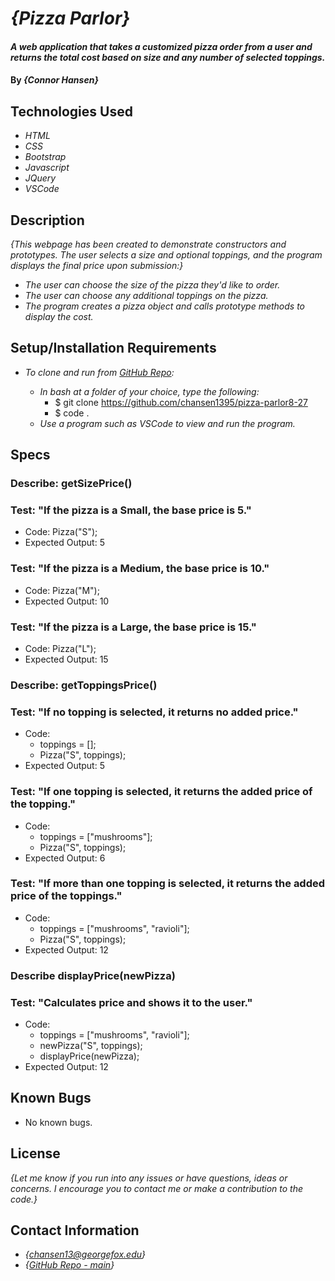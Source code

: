 # _{Pizza Parlor}_

#### _A web application that takes a customized pizza order from a user and returns the total cost based on size and any number of selected toppings._

#### By _**{Connor Hansen}**_

## Technologies Used

- _HTML_
- _CSS_
- _Bootstrap_
- _Javascript_
- _JQuery_
- _VSCode_

## Description

_{This webpage has been created to demonstrate constructors and prototypes. The user selects a size and optional toppings, and the program displays the final price upon submission:}_
- _The user can choose the size of the pizza they'd like to order._
- _The user can choose any additional toppings on the pizza._
- _The program creates a pizza object and calls prototype methods to display the cost._

<!-- #### Additional Objectives -->


## Setup/Installation Requirements

- _To clone and run from [GitHub Repo](https://github.com/chansen1395/pizza-parlor8-27):_

  - _In bash at a folder of your choice, type the following:_
    - $ git clone https://github.com/chansen1395/pizza-parlor8-27
    - $ code .
  - _Use a program such as VSCode to view and run the program._

<!-- - _Alternatively, see links below to open the [Active gh-pages link](https://chansen1395.github.io/pizza-parlor8-27/)_ -->

## Specs

### Describe: getSizePrice()

### Test: "If the pizza is a Small, the base price is 5."
- Code: Pizza("S");
- Expected Output: 5

### Test: "If the pizza is a Medium, the base price is 10."
- Code: Pizza("M");
- Expected Output: 10

### Test: "If the pizza is a Large, the base price is 15."
- Code: Pizza("L");
- Expected Output: 15


### Describe: getToppingsPrice()

### Test: "If no topping is selected, it returns no added price."
- Code:
    * toppings = [];
    * Pizza("S", toppings);
- Expected Output: 5

### Test: "If one topping is selected, it returns the added price of the topping."
- Code:
    * toppings = ["mushrooms"];
    * Pizza("S", toppings);
- Expected Output: 6

### Test: "If more than one topping is selected, it returns the added price of the toppings."
- Code:
    * toppings = ["mushrooms", "ravioli"];
    * Pizza("S", toppings);
- Expected Output: 12

### Describe displayPrice(newPizza)

### Test: "Calculates price and shows it to the user."
- Code: 
    * toppings = ["mushrooms", "ravioli"];
    * newPizza("S", toppings);
    * displayPrice(newPizza);
- Expected Output: 12


## Known Bugs

- No known bugs.

## License

_{Let me know if you run into any issues or have questions, ideas or concerns. I encourage you to contact me or make a contribution to the code.}_

## Contact Information

- _{<chansen13@georgefox.edu>}_
- _{[GitHub Repo - main](https://github.com/chansen1395/pizza-parlor8-27)}_
<!-- - _{[Active gh-pages link](https://chansen1395.github.io/pizza-parlor8-27/)}_ -->